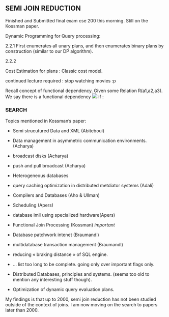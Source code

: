 ## SEMI JOIN REDUCTION ##


Finished and Submitted final exam cse 200 this morning. Still on the Kossman paper.

Dynamic Programming for Query processing:

2.2.1
First enumerates all unary plans, and then enumerates binary plans by construction (similar to our DP algorithm).


2.2.2

Cost Estimation for plans : Classic cost model. 


continued lecture required : stop watching movies :p

Recall concept of functional dependency.
Given some Relation R(a1,a2,a3).
We say there is a functional dependency <img src="http://latex.codecogs.com/gif.latex?f:a_i \rightarrow a_j" border="0"/> if :


### SEARCH ###
Topics mentioned in Kossman’s paper:  
 - Semi strucutured Data and XML (Abiteboul)
 - Data management in asymmetric communication environments. (Acharya)
 - broadcast disks (Acharya)
 - push and pull broadcast (Acharya)
 - Heterogeneous databases
 - query caching optimization in distributed metdiator systems (Adali)
 - Compilers and Databases (Aho & Ullman)
 - Scheduling (Apers)
 - database imll using specialized hardware(Apers)
 - Functional Join Processing (Kossman) *important*
 - Database patchwork intenet (Braumandl)
 - multidatabase transaction management (Braumandl)
 - reducing « braking distance » of SQL engine.
 - … list too long to be complete. going only over important flags  only.

 - Distributed Databases, principles and systems. (seems too old to mention any interesting stuff though).
 - Optimization of dynamic query evaluation plans.


My findings is that up to 2000, semi join reduction has not been studied outside of the context of joins. I am now moving on the search to  papers later than 2000.